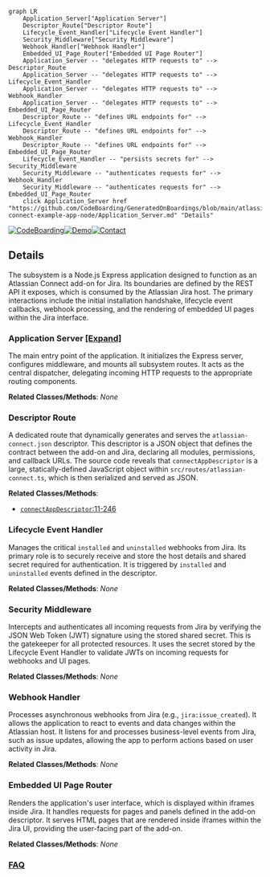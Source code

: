 ```mermaid
graph LR
    Application_Server["Application Server"]
    Descriptor_Route["Descriptor Route"]
    Lifecycle_Event_Handler["Lifecycle Event Handler"]
    Security_Middleware["Security Middleware"]
    Webhook_Handler["Webhook Handler"]
    Embedded_UI_Page_Router["Embedded UI Page Router"]
    Application_Server -- "delegates HTTP requests to" --> Descriptor_Route
    Application_Server -- "delegates HTTP requests to" --> Lifecycle_Event_Handler
    Application_Server -- "delegates HTTP requests to" --> Webhook_Handler
    Application_Server -- "delegates HTTP requests to" --> Embedded_UI_Page_Router
    Descriptor_Route -- "defines URL endpoints for" --> Lifecycle_Event_Handler
    Descriptor_Route -- "defines URL endpoints for" --> Webhook_Handler
    Descriptor_Route -- "defines URL endpoints for" --> Embedded_UI_Page_Router
    Lifecycle_Event_Handler -- "persists secrets for" --> Security_Middleware
    Security_Middleware -- "authenticates requests for" --> Webhook_Handler
    Security_Middleware -- "authenticates requests for" --> Embedded_UI_Page_Router
    click Application_Server href "https://github.com/CodeBoarding/GeneratedOnBoardings/blob/main/atlassian-connect-example-app-node/Application_Server.md" "Details"
```

[![CodeBoarding](https://img.shields.io/badge/Generated%20by-CodeBoarding-9cf?style=flat-square)](https://github.com/CodeBoarding/GeneratedOnBoardings)[![Demo](https://img.shields.io/badge/Try%20our-Demo-blue?style=flat-square)](https://www.codeboarding.org/demo)[![Contact](https://img.shields.io/badge/Contact%20us%20-%20contact@codeboarding.org-lightgrey?style=flat-square)](mailto:contact@codeboarding.org)

## Details

The subsystem is a Node.js Express application designed to function as an Atlassian Connect add-on for Jira. Its boundaries are defined by the REST API it exposes, which is consumed by the Atlassian Jira host. The primary interactions include the initial installation handshake, lifecycle event callbacks, webhook processing, and the rendering of embedded UI pages within the Jira interface.

### Application Server [[Expand]](./Application_Server.md)
The main entry point of the application. It initializes the Express server, configures middleware, and mounts all subsystem routes. It acts as the central dispatcher, delegating incoming HTTP requests to the appropriate routing components.


**Related Classes/Methods**: _None_

### Descriptor Route
A dedicated route that dynamically generates and serves the `atlassian-connect.json` descriptor. This descriptor is a JSON object that defines the contract between the add-on and Jira, declaring all modules, permissions, and callback URLs. The source code reveals that `connectAppDescriptor` is a large, statically-defined JavaScript object within `src/routes/atlassian-connect.ts`, which is then serialized and served as JSON.


**Related Classes/Methods**:

- <a href="https://github.com/atlassian/atlassian-connect-example-app-node/blob/main/src/routes/atlassian-connect.ts#L11-L246" target="_blank" rel="noopener noreferrer">`connectAppDescriptor`:11-246</a>


### Lifecycle Event Handler
Manages the critical `installed` and `uninstalled` webhooks from Jira. Its primary role is to securely receive and store the host details and shared secret required for authentication. It is triggered by `installed` and `uninstalled` events defined in the descriptor.


**Related Classes/Methods**: _None_

### Security Middleware
Intercepts and authenticates all incoming requests from Jira by verifying the JSON Web Token (JWT) signature using the stored shared secret. This is the gatekeeper for all protected resources. It uses the secret stored by the Lifecycle Event Handler to validate JWTs on incoming requests for webhooks and UI pages.


**Related Classes/Methods**: _None_

### Webhook Handler
Processes asynchronous webhooks from Jira (e.g., `jira:issue_created`). It allows the application to react to events and data changes within the Atlassian host. It listens for and processes business-level events from Jira, such as issue updates, allowing the app to perform actions based on user activity in Jira.


**Related Classes/Methods**: _None_

### Embedded UI Page Router
Renders the application's user interface, which is displayed within iframes inside Jira. It handles requests for pages and panels defined in the add-on descriptor. It serves HTML pages that are rendered inside iframes within the Jira UI, providing the user-facing part of the add-on.


**Related Classes/Methods**: _None_



### [FAQ](https://github.com/CodeBoarding/GeneratedOnBoardings/tree/main?tab=readme-ov-file#faq)
